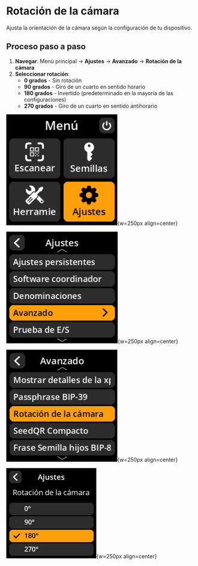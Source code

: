 # Rotación de la cámara

Ajusta la orientación de la cámara según la configuración de tu dispositivo.

## Proceso paso a paso

1. **Navegar**: Menú principal → **Ajustes** → **Avanzado** → **Rotación de la cámara**
2. **Seleccionar rotación**:
     - **0 grados** - Sin rotación
     - **90 grados** - Giro de un cuarto en sentido horario
     - **180 grados** - Invertido (predeterminado en la mayoría de las configuraciones)
     - **270 grados** - Giro de un cuarto en sentido antihorario

![Menú de selección de ajustes](images/HomeScreenSettingsSelectView_dc_as_es.png){w=250px align=center}

![Menú de selección avanzada](images/SettingsMainMenuAdvancedSelectView_dc_as_es.png){w=250px align=center}

![Menú de selección de rotación de la cámara](images/CameraRotationSelectView_dc_as_es.png){w=250px align=center}

![Configuración de rotación de la cámara](images/SettingsEntryUpdateSelectionView_camera_rotation_dc_as_es.png){w=250px align=center}
